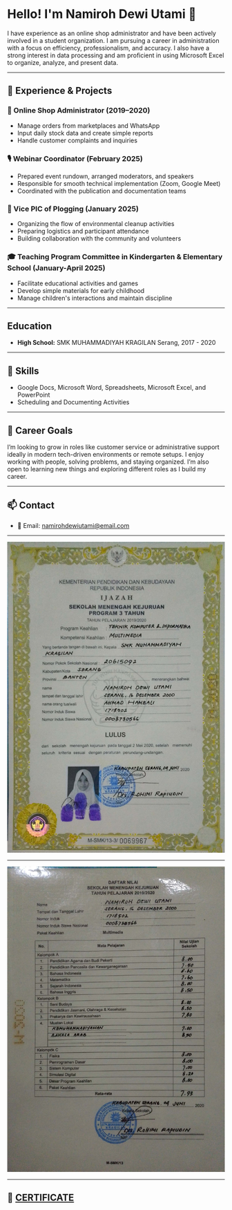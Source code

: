 # Hello! I'm Namiroh Dewi Utami 👋

I have experience as an online shop administrator and have been actively involved in a student organization. I am pursuing a career in administration with a focus on efficiency, professionalism, and accuracy. I also have a strong interest in data processing and am proficient in using Microsoft Excel to organize, analyze, and present data.

---

## 🧠 Experience & Projects

### 💼 Online Shop Administrator (2019–2020)
- Manage orders from marketplaces and WhatsApp
- Input daily stock data and create simple reports
- Handle customer complaints and inquiries

### 🎙️ Webinar Coordinator (February 2025)
- Prepared event rundown, arranged moderators, and speakers
- Responsible for smooth technical implementation (Zoom, Google Meet)
- Coordinated with the publication and documentation teams

### 🌱 Vice PIC of Plogging (January 2025)
- Organizing the flow of environmental cleanup activities
- Preparing logistics and participant attendance
- Building collaboration with the community and volunteers

### 🎓 Teaching Program Committee in Kindergarten & Elementary School (January-April 2025)
- Facilitate educational activities and games
- Develop simple materials for early childhood
- Manage children's interactions and maintain discipline

---

## Education
- **High School:** SMK MUHAMMADIYAH KRAGILAN Serang, 2017 - 2020

---

## 🧰 Skills
- Google Docs, Microsoft Word, Spreadsheets, Microsoft Excel, and PowerPoint
- Scheduling and Documenting Activities

---

## 🚀 Career Goals
I’m looking to grow in roles like customer service or administrative support ideally in modern tech-driven environments or remote setups. I enjoy working with people, solving problems, and staying organized. I’m also open to learning new things and exploring different roles as I build my career.

---

## 📫 Contact
- 📧 Email: namirohdewiutami@email.com

---

![Ijazah](Ijazah)

---

![Daftar Nilai](Daftar_Nilai)

---

## 📑 [**CERTIFICATE**](https://drive.google.com/drive/folders/1lVZgX5vrwEWNz6cTBgHvwJ7hBFE9TS3Y)


